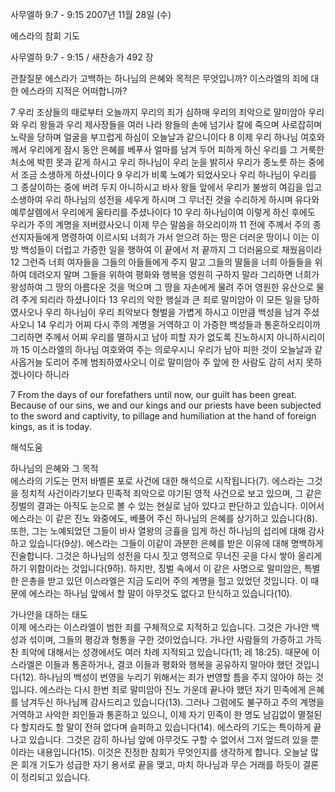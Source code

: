 사무엘하 9:7 - 9:15 
2007년 11월 28일 (수)

에스라의 참회 기도



사무엘하 9:7 - 9:15 / 새찬송가 492 장


관찰질문
에스라가 고백하는 하나님의 은혜와 목적은 무엇입니까? 
이스라엘의 죄에 대한 에스라의 지적은 어떠합니까? 

7 우리 조상들의 때로부터 오늘까지 우리의 죄가 심하매 우리의 죄악으로 말미암아 우리와 우리 왕들과 우리 제사장들을 여러 나라 왕들의 손에 넘기사 칼에 죽으며 사로잡히며 노략을 당하며 얼굴을 부끄럽게 하심이 오늘날과 같으니이다 8 이제 우리 하나님 여호와께서 우리에게 잠시 동안 은혜를 베푸사 얼마를 남겨 두어 피하게 하신 우리를 그 거룩한 처소에 박힌 못과 같게 하시고 우리 하나님이 우리 눈을 밝히사 우리가 종노릇 하는 중에서 조금 소생하게 하셨나이다 9 우리가 비록 노예가 되었사오나 우리 하나님이 우리를 그 종살이하는 중에 버려 두지 아니하시고 바사 왕들 앞에서 우리가 불쌍히 여김을 입고 소생하여 우리 하나님의 성전을 세우게 하시며 그 무너진 것을 수리하게 하시며 유다와 예루살렘에서 우리에게 울타리를 주셨나이다 10 우리 하나님이여 이렇게 하신 후에도 우리가 주의 계명을 저버렸사오니 이제 무슨 말씀을 하오리이까 11 전에 주께서 주의 종 선지자들에게 명령하여 이르시되 너희가 가서 얻으려 하는 땅은 더러운 땅이니 이는 이방 백성들이 더럽고 가증한 일을 행하여 이 끝에서 저 끝까지 그 더러움으로 채웠음이라 12 그런즉 너희 여자들을 그들의 아들들에게 주지 말고 그들의 딸들을 너희 아들들을 위하여 데려오지 말며 그들을 위하여 평화와 행복을 영원히 구하지 말라 그리하면 너희가 왕성하여 그 땅의 아름다운 것을 먹으며 그 땅을 자손에게 물려 주어 영원한 유산으로 물려 주게 되리라 하셨나이다 13 우리의 악한 행실과 큰 죄로 말미암아 이 모든 일을 당하였사오나 우리 하나님이 우리 죄악보다 형벌을 가볍게 하시고 이만큼 백성을 남겨 주셨사오니 14 우리가 어찌 다시 주의 계명을 거역하고 이 가증한 백성들과 통혼하오리이까 그리하면 주께서 어찌 우리를 멸하시고 남아 피할 자가 없도록 진노하시지 아니하시리이까 15 이스라엘의 하나님 여호와여 주는 의로우시니 우리가 남아 피한 것이 오늘날과 같사옵거늘 도리어 주께 범죄하였사오니 이로 말미암아 주 앞에 한 사람도 감히 서지 못하겠나이다 하니라 

7 From the days of our forefathers until now, our guilt has been great. Because of our sins, we and our kings and our priests have been subjected to the sword and captivity, to pillage and humiliation at the hand of foreign kings, as it is today.

해석도움





하나님의 은혜와 그 목적  
에스라의 기도는 먼저 바벨론 포로 사건에 대한 해석으로 시작됩니다(7). 에스라는 그것을 정치적 사건이라기보다 민족적 죄악으로 야기된 영적 사건으로 보고 있으며, 그 같은 징벌의 결과는 아직도 눈으로 볼 수 있는 현실로 남아 있다고 판단하고 있습니다. 이어서 에스라는 이 같은 진노 와중에도, 베풀어 주신 하나님의 은혜를 상기하고 있습니다(8). 또한, 그는 노예되었던 그들이 바사 열왕의 긍휼을 입게 하신 하나님의 섭리에 대해 감사하고 있습니다(9상). 에스라는 그들이 이같이 과분한 은혜를 받은 이유에 대해 명백하게 진술합니다. 그것은 하나님의 성전을 다시 짓고 영적으로 무너진 곳을 다시 쌓아 올리게 하기 위함이라는 것입니다(9하). 하지만, 징벌 속에서 이 같은 사명으로 말미암은, 특별한 은총을 받고 있던 이스라엘은 지금 도리어 주의 계명을 헐고 있었던 것입니다. 이 때문에 에스라는 하나님 앞에서 할 말이 아무것도 없다고 탄식하고 있습니다(10).  

가나안을 대하는 태도  
이제 에스라는 이스라엘이 범한 죄를 구체적으로 지적하고 있습니다. 그것은 가나안 백성과 섞이며, 그들의 평강과 형통을 구한 것이었습니다. 가나안 사람들의 가증하고 가득 찬 죄악에 대해서는 성경에서도 여러 차례 지적되고 있습니다(11; 레 18:25). 때문에 이스라엘은 이들과 통혼하거나, 결코 이들과 평화와 행복을 공유하지 말아야 했던 것입니다(12). 하나님의 백성이 번영을 누리기 위해서는 죄가 번영할 틈을 주지 않아야 하는 것입니다. 에스라는 다시 한번 죄로 말미암아 진노 가운데 끝나야 했던 자기 민족에게 은혜를 남겨두신 하나님께 감사드리고 있습니다(13). 그러나 그럼에도 불구하고 주의 계명을 거역하고 사악한 죄인들과 통혼하고 있으니, 이제 자기 민족이 한 명도 남김없이 멸절된다 할지라도 할 말이 전혀 없다며 슬퍼하고 있습니다(14). 에스라의 기도는 특이하게 끝나고 있습니다. 그것은 감히 하나님 앞에 아무것도 구할 수 없어서 그저 엎드려 있을 뿐이라는 내용입니다(15). 이것은 진정한 참회가 무엇인지를 생각하게 합니다. 오늘날 많은 회개 기도가 성급한 자기 용서로 끝을 맺고, 마치 하나님과 무슨 거래를 하듯이 결론이 정리되고 있습니다.